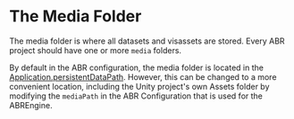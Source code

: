# The Media Folder

The media folder is where all datasets and visassets are stored. Every ABR project should have one or more `media` folders.

By default in the ABR configuration, the media folder is located in the [Application.persistentDataPath](https://docs.unity3d.com/ScriptReference/Application-persistentDataPath.html). However, this can be changed to a more convenient location, including the Unity project's own Assets folder by modifying the `mediaPath` in the ABR Configuration that is used for the ABREngine.